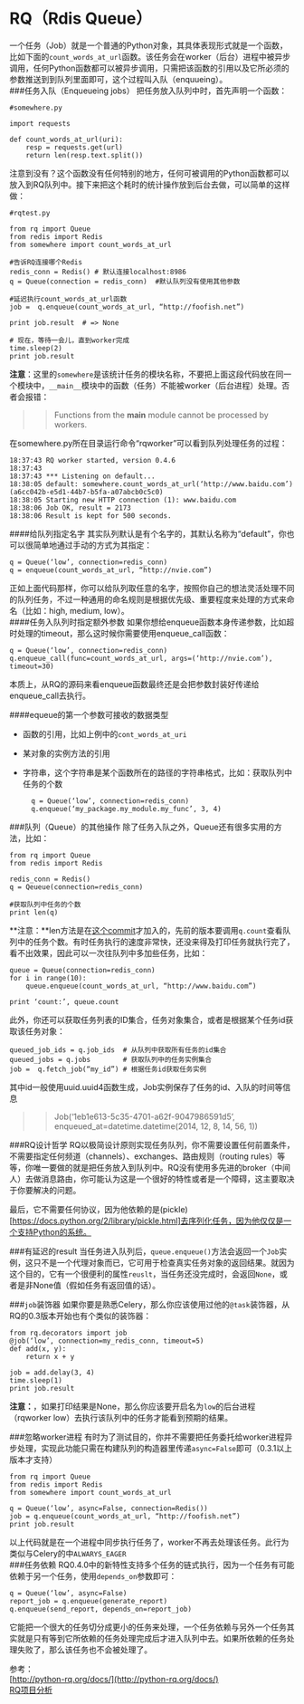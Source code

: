 RQ（Rdis Queue）
=============
一个任务（Job）就是一个普通的Python对象，其具体表现形式就是一个函数，比如下面的`count_words_at_url`函数。该任务会在worker（后台）进程中被异步调用，任何Python函数都可以被异步调用，只需把该函数的引用以及它所必须的参数推送到到队列里面即可，这个过程叫入队（enquueing）。  
###任务入队（Enqueueing jobs）
把任务放入队列中时，首先声明一个函数：  
    
    #somewhere.py

    import requests

    def count_words_at_url(uri):
        resp = requests.get(url)
        return len(resp.text.split())

注意到没有？这个函数没有任何特别的地方，任何可被调用的Python函数都可以放入到RQ队列中。接下来把这个耗时的统计操作放到后台去做，可以简单的这样做：  
    
    #rqtest.py

    from rq import Queue
    from redis import Redis
    from somewhere import count_words_at_url

    #告诉RQ连接哪个Redis
    redis_conn = Redis() # 默认连接localhost:8986
    q = Queue(connection = redis_conn)  #默认队列没有使用其他参数
    
    #延迟执行count_words_at_url函数
    job =  q.enqueue(count_words_at_url, “http://foofish.net”)

    print job.result  # => None
        
    # 现在，等待一会儿，直到worker完成
    time.sleep(2)
    print job.result

**注意**：这里的`somewhere`是该统计任务的模块名称，不要把上面这段代码放在同一个模块中，`__main__`模块中的函数（任务）不能被worker（后台进程）处理。否者会报错：  
>>Functions from the __main__ module cannot be processed by workers.

在somewhere.py所在目录运行命令“rqworker”可以看到队列处理任务的过程：  
    
    18:37:43 RQ worker started, version 0.4.6
    18:37:43
    18:37:43 *** Listening on default...
    18:38:05 default: somewhere.count_words_at_url(‘http://www.baidu.com’) (a6cc042b-e5d1-44b7-b5fa-a07abcb0c5c0)
    18:38:05 Starting new HTTP connection (1): www.baidu.com
    18:38:06 Job OK, result = 2173
    18:38:06 Result is kept for 500 seconds.

####给队列指定名字
其实队列默认是有个名字的，其默认名称为“default”，你也可以很简单地通过手动的方式为其指定：  
    
    q = Queue(‘low’, connection=redis_conn)
    q = enqueue(count_words_at_url, “http://nvie.com”)
正如上面代码那样，你可以给队列取任意的名字，按照你自己的想法灵活处理不同的队列任务，不过一种通用的命名规则是根据优先级、重要程度来处理的方式来命名（比如：high, medium, low）。  
####任务入队列时指定额外参数
如果你想给enqueue函数本身传递参数，比如超时处理的timeout，那么这时候你需要使用enqueue_call函数：  

    q = Queue(‘low’, connection=redis_conn)
    q.enqueue_call(func=count_words_at_url, args=(‘http://nvie.com’), timeout=30)
本质上，从RQ的源码来看enqueue函数最终还是会把参数封装好传递给enqueue_call去执行。

####equeue的第一个参数可接收的数据类型
* 函数的引用，比如上例中的`cont_words_at_uri`
* 某对象的实例方法的引用
* 字符串，这个字符串是某个函数所在的路径的字符串格式，比如：获取队列中任务的个数  

        q = Queue(‘low’, connection=redis_conn)
        q.enqueue(‘my_package.my_module.my_func’, 3, 4)

###队列（Queue）的其他操作
除了任务入队之外，Queue还有很多实用的方法，比如：  
    
    from rq import Queue
    from redis import Redis

    redis_conn = Redis()
    q = Qeueue(connection=redis_conn)

    #获取队列中任务的个数
    print len(q)
**注意：**len方法是在[这个commit](https://github.com/nvie/rq/commit/c1dc30eae30aefe9ab501012a3cd9c5e2aac0c58)才加入的，先前的版本要调用`q.count`查看队列中的任务个数。有时任务执行的速度非常快，还没来得及打印任务就执行完了，看不出效果，因此可以一次往队列中多加些任务，比如：  
    
    queue = Queue(connection=redis_conn)
    for i in range(10):
        queue.enqueue(count_words_at_url, “http://www.baidu.com”)

    print ‘count:’, queue.count
此外，你还可以获取任务列表的ID集合，任务对象集合，或者是根据某个任务id获取该任务对象：  
    
    queued_job_ids = q.job_ids  # 从队列中获取所有任务的id集合
    queued_jobs = q.jobs        # 获取队列中的任务实例集合
    job =  q.fetch_job(“my_id”) # 根据任务id获取任务实例
其中id一般使用uuid.uuid4函数生成，Job实例保存了任务的id、入队的时间等信息   
>>Job(‘1eb1e613-5c35-4701-a62f-9047986591d5’, enqueued_at=datetime.datetime(2014, 12, 8, 14, 56, 1))

###RQ设计哲学
RQ以极简设计原则实现任务队列，你不需要设置任何前置条件，不需要指定任何频道（channels）、exchanges、路由规则（routing rules）等等，你唯一要做的就是把任务放入到队列中。RQ没有使用多先进的broker（中间人）去做消息路由，你可能认为这是一个很好的特性或者是一个障碍，这主要取决于你要解决的问题。  

最后，它不需要任何协议，因为他依赖的是(pickle)[https://docs.python.org/2/library/pickle.html]去序列化任务，因为他仅仅是一个支持Python的系统。  

###有延迟的result
当任务进入队列后，`queue.enqueue()`方法会返回一个`Job`实例，这只不是一个代理对象而已，它可用于检查真实任务对象的返回结果。就因为这个目的，它有一个很便利的属性`reuslt`，当任务还没完成时，会返回`None`，或者是非None值（假如任务有返回值的话）。  

###`job`装饰器
如果你要是熟悉Celery，那么你应该使用过他的`@task`装饰器，从RQ的0.3版本开始也有个类似的装饰器：  
    
    from rq.decorators import job
    @job(‘low’, connection=my_redis_conn, timeout=5)
    def add(x, y):
        return x + y

    job = add.delay(3, 4)
    time.sleep(1)
    print job.result

**注意：**，如果打印结果是None，那么你应该要开启名为`low`的后台进程（rqworker low）去执行该队列中的任务才能看到预期的结果。  

###忽略worker进程
有时为了测试目的，你并不需要把任务委托给worker进程异步处理，实现此功能只需在构建队列的构造器里传递`async=False`即可（0.3.1以上版本才支持）  
    
    from rq import Queue
    from redis import Redis
    from somewhere import count_words_at_url

    q = Queue(‘low’, async=False, connection=Redis())
    job = q.enqueue(count_words_at_url, “http://foofish.net”)
    print job.result
以上代码就是在一个进程中同步执行任务了，worker不再去处理该任务。此行为类似与Celery的中`ALWARYS_EAGER`  
###任务依赖
RQ0.4.0中的新特性支持多个任务的链式执行，因为一个任务有可能依赖于另一个任务，使用`depends_on`参数即可：  
    
    q = Queue(‘low’, async=False)
    report_job = q.enqueue(generate_report)
    q.enqueue(send_report, depends_on=report_job)
它能把一个很大的任务切分成更小的任务来处理，一个任务依赖与另外一个任务其实就是只有等到它所依赖的任务处理完成后才进入队列中去。如果所依赖的任务处理失败了，那么该任务也不会被处理了。  

    
    





参考：    
[http://python-rq.org/docs/](http://python-rq.org/docs/)  
[RQ项目分析](https://github.com/redisbook/book/blob/master/usage/rq_project/rq_project_analysis.md)









